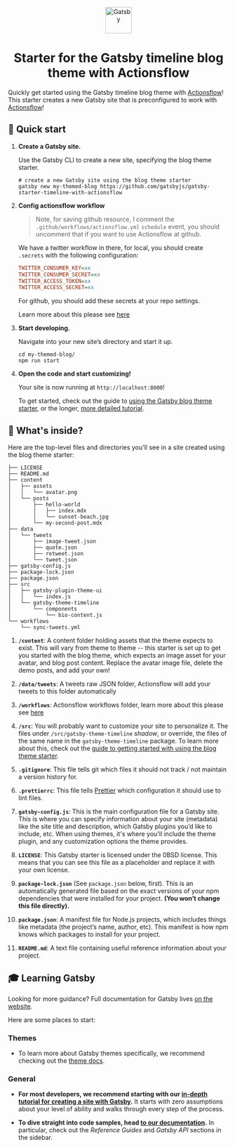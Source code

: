 <p align="center">
  <a href="https://www.gatsbyjs.com">
    <img alt="Gatsby" src="https://www.gatsbyjs.com/Gatsby-Monogram.svg" width="60" />
  </a>
</p>
<h1 align="center">
  Starter for the Gatsby timeline blog theme with Actionsflow
</h1>

Quickly get started using the Gatsby timeline blog theme with [Actionsflow](https://github.com/actionsflow/actionsflow)! This starter creates a new Gatsby site that is preconfigured to work with [Actionsflow](https://github.com/actionsflow/actionsflow)!

## 🚀 Quick start

1.  **Create a Gatsby site.**

    Use the Gatsby CLI to create a new site, specifying the blog theme starter.

    ```shell
    # create a new Gatsby site using the blog theme starter
    gatsby new my-themed-blog https://github.com/gatsbyjs/gatsby-starter-timeline-with-actionsflow
    ```

1.  **Config actionsflow workflow**

    > Note, for saving github resource, I comment the `.github/workflows/actionsflow.yml` `schedule` event, you should uncomment that if you want to use Actionsflow at github.

    We have a twitter workflow in there, for local, you should create `.secrets` with the following configuration:

    ```ini
    TWITTER_CONSUMER_KEY=xx
    TWITTER_CONSUMER_SECRET=xx
    TWITTER_ACCESS_TOKEN=xx
    TWITTER_ACCESS_SECRET=xx
    ```

    For github, you should add these secrets at your repo settings.

    Learn more about this please see [here](https://actionsflow.github.io/docs/workflow/)

1.  **Start developing.**

    Navigate into your new site’s directory and start it up.

    ```shell
    cd my-themed-blog/
    npm run start
    ```

1.  **Open the code and start customizing!**

    Your site is now running at `http://localhost:8000`!

    To get started, check out the guide to [using the Gatsby blog theme starter](https://gatsbyjs.com/docs/themes/using-a-gatsby-theme), or the longer, [more detailed tutorial](https://gatsbyjs.com/tutorial/using-a-theme).

## 🧐 What's inside?

Here are the top-level files and directories you'll see in a site created using the blog theme starter:

```text
├── LICENSE
├── README.md
├── content
│   ├── assets
│   │   └── avatar.png
│   └── posts
│       ├── hello-world
│       │   ├── index.mdx
│       │   └── sunset-beach.jpg
│       └── my-second-post.mdx
├── data
│   └── tweets
│       ├── image-tweet.json
│       ├── quote.json
│       ├── retweet.json
│       └── tweet.json
├── gatsby-config.js
├── package-lock.json
├── package.json
├── src
│   ├── gatsby-plugin-theme-ui
│   │   └── index.js
│   └── gatsby-theme-timeline
│       └── components
│           └── bio-content.js
└── workflows
    └── sync-tweets.yml
```

1.  **`/content`**: A content folder holding assets that the theme expects to exist. This will vary from theme to theme -- this starter is set up to get you started with the blog theme, which expects an image asset for your avatar, and blog post content. Replace the avatar image file, delete the demo posts, and add your own!

1.  **`/data/tweets`**: A tweets raw JSON folder, Actionsflow will add your tweets to this folder automatically

1.  **`/workflows`**: Actionsflow workflows folder, learn more about this please see [here](https://actionsflow.github.io/docs/workflow/)

1.  **`/src`**: You will probably want to customize your site to personalize it. The files under `/src/gatsby-theme-timeline` _shadow_, or override, the files of the same name in the `gatsby-theme-timeline` package. To learn more about this, check out the [guide to getting started with using the blog theme starter](https://gatsbyjs.com/docs/themes/using-a-gatsby-theme).

1.  **`.gitignore`**: This file tells git which files it should not track / not maintain a version history for.

1.  **`.prettierrc`**: This file tells [Prettier](https://prettier.io/) which configuration it should use to lint files.

1.  **`gatsby-config.js`**: This is the main configuration file for a Gatsby site. This is where you can specify information about your site (metadata) like the site title and description, which Gatsby plugins you’d like to include, etc. When using themes, it's where you'll include the theme plugin, and any customization options the theme provides.

1.  **`LICENSE`**: This Gatsby starter is licensed under the 0BSD license. This means that you can see this file as a placeholder and replace it with your own license.

1.  **`package-lock.json`** (See `package.json` below, first). This is an automatically generated file based on the exact versions of your npm dependencies that were installed for your project. **(You won’t change this file directly).**

1.  **`package.json`**: A manifest file for Node.js projects, which includes things like metadata (the project’s name, author, etc). This manifest is how npm knows which packages to install for your project.

1.  **`README.md`**: A text file containing useful reference information about your project.

## 🎓 Learning Gatsby

Looking for more guidance? Full documentation for Gatsby lives [on the website](https://www.gatsbyjs.com/).

Here are some places to start:

### Themes

- To learn more about Gatsby themes specifically, we recommend checking out the [theme docs](https://www.gatsbyjs.com/docs/themes/).

### General

- **For most developers, we recommend starting with our [in-depth tutorial for creating a site with Gatsby](https://www.gatsbyjs.com/tutorial/).** It starts with zero assumptions about your level of ability and walks through every step of the process.

- **To dive straight into code samples, head [to our documentation](https://www.gatsbyjs.com/docs/).** In particular, check out the _Reference Guides_ and _Gatsby API_ sections in the sidebar.
